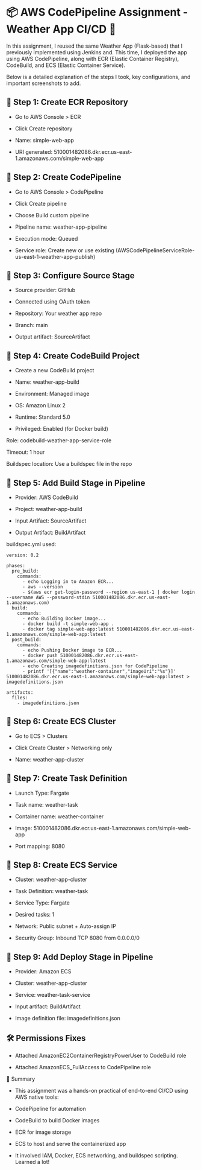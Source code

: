 # 📦 AWS CodePipeline Assignment - Weather App CI/CD 🚀
In this assignment, I reused the same Weather App (Flask-based) that I previously implemented using Jenkins and. This time, I deployed the app using AWS CodePipeline, along with ECR (Elastic Container Registry), CodeBuild, and ECS (Elastic Container Service).

Below is a detailed explanation of the steps I took, key configurations, and important screenshots to add.

## 🔹 Step 1: Create ECR Repository
- Go to AWS Console > ECR

- Click Create repository

- Name: simple-web-app

- URI generated: 510001482086.dkr.ecr.us-east-1.amazonaws.com/simple-web-app


## 🔹 Step 2: Create CodePipeline

- Go to AWS Console > CodePipeline

- Click Create pipeline

- Choose Build custom pipeline

- Pipeline name: weather-app-pipeline

- Execution mode: Queued

- Service role: Create new or use existing (AWSCodePipelineServiceRole-us-east-1-weather-app-publish)

## 🔹 Step 3: Configure Source Stage

- Source provider: GitHub

- Connected using OAuth token

- Repository: Your weather app repo

- Branch: main

- Output artifact: SourceArtifact

##  🔹 Step 4: Create CodeBuild Project

- Create a new CodeBuild project

- Name: weather-app-build

- Environment: Managed image

- OS: Amazon Linux 2

- Runtime: Standard 5.0

- Privileged: Enabled (for Docker build)

Role: codebuild-weather-app-service-role

Timeout: 1 hour

Buildspec location: Use a buildspec file in the repo

## 🔹 Step 5: Add Build Stage in Pipeline

- Provider: AWS CodeBuild

- Project: weather-app-build

- Input Artifact: SourceArtifact

- Output Artifact: BuildArtifact

buildspec.yml used:

```
version: 0.2

phases:
  pre_build:
    commands:
      - echo Logging in to Amazon ECR...
      - aws --version
      - $(aws ecr get-login-password --region us-east-1 | docker login --username AWS --password-stdin 510001482086.dkr.ecr.us-east-1.amazonaws.com)
  build:
    commands:
      - echo Building Docker image...
      - docker build -t simple-web-app .
      - docker tag simple-web-app:latest 510001482086.dkr.ecr.us-east-1.amazonaws.com/simple-web-app:latest
  post_build:
    commands:
      - echo Pushing Docker image to ECR...
      - docker push 510001482086.dkr.ecr.us-east-1.amazonaws.com/simple-web-app:latest
      - echo Creating imagedefinitions.json for CodePipeline
      - printf '[{"name":"weather-container","imageUri":"%s"}]' 510001482086.dkr.ecr.us-east-1.amazonaws.com/simple-web-app:latest > imagedefinitions.json

artifacts:
  files:
    - imagedefinitions.json

```

## 🔹 Step 6: Create ECS Cluster

- Go to ECS > Clusters

- Click Create Cluster > Networking only

- Name: weather-app-cluster

## 🔹 Step 7: Create Task Definition

- Launch Type: Fargate

- Task name: weather-task

- Container name: weather-container

- Image: 510001482086.dkr.ecr.us-east-1.amazonaws.com/simple-web-app

- Port mapping: 8080

## 🔹 Step 8: Create ECS Service

- Cluster: weather-app-cluster

- Task Definition: weather-task

- Service Type: Fargate

- Desired tasks: 1

- Network: Public subnet + Auto-assign IP

- Security Group: Inbound TCP 8080 from 0.0.0.0/0

## 🔹 Step 9: Add Deploy Stage in Pipeline

- Provider: Amazon ECS

- Cluster: weather-app-cluster

- Service: weather-task-service

- Input artifact: BuildArtifact

- Image definition file: imagedefinitions.json

## 🛠️ Permissions Fixes

- Attached AmazonEC2ContainerRegistryPowerUser to CodeBuild role

- Attached AmazonECS_FullAccess to CodePipeline role

📌 Summary

- This assignment was a hands-on practical of end-to-end CI/CD using AWS native tools:

- CodePipeline for automation

- CodeBuild to build Docker images

- ECR for image storage

- ECS to host and serve the containerized app

- It involved IAM, Docker, ECS networking, and buildspec scripting. Learned a lot!

